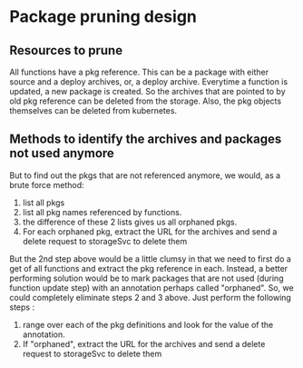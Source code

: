 # Package pruning design

## Resources to prune 

All functions have a pkg reference. This can be a package with either source and a deploy archives, or, a deploy archive. Everytime a function is updated, a new package is created.
So the archives that are pointed to by old pkg reference can be deleted from the storage.
Also, the pkg objects themselves can be deleted from kubernetes.


## Methods to identify the archives and packages not used anymore

But to find out the pkgs that are not referenced anymore, we would, as a brute force method:
1. list all pkgs
2. list all pkg names referenced by functions.
3. the difference of these 2 lists gives us all orphaned pkgs.
4. For each orphaned pkg, extract the URL for the archives and send a delete request to storageSvc to delete them

But the 2nd step above would be a little clumsy in that we need to first do a get of all functions and extract the pkg reference in each.
Instead, a better performing solution would be to mark packages that are not used (during function update step) with an annotation perhaps called "orphaned".
So, we could completely eliminate steps 2 and 3 above. Just perform the following steps :

1. range over each of the pkg definitions and look for the value of the annotation.
2. If "orphaned", extract the URL for the archives and send a delete request to storageSvc to delete them





 
    
